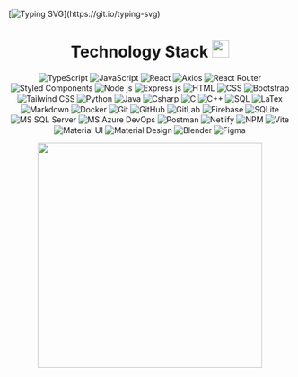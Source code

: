 <!-- 
### Hi there 👋

**Kaiorc/Kaiorc** is a ✨ _special_ ✨ repository because its `README.md` (this file) appears on your GitHub profile.

Here are some ideas to get you started:

- 🔭 I’m currently working on ...
- 🌱 I’m currently learning ...
- 👯 I’m looking to collaborate on ...
- 🤔 I’m looking for help with ...
- 💬 Ask me about ...
- 📫 How to reach me: ...
- 😄 Pronouns: ...
- ⚡ Fun fact: ...
-->

[![Typing SVG](https://readme-typing-svg.herokuapp.com/?color=d3d3d3&size=35&center=true&vCenter=true&width=1000&lines=Welcome!+%28%E3%81%A5%20%E2%97%95%E2%80%BF%E2%97%95%20%29%E3%81%A5;Bem+vindo!+%28%E3%81%A5%20%E2%97%95%E2%80%BF%E2%97%95%20%29%E3%81%A5;Bienvenido!+%28%E3%81%A5%20%E2%97%95%E2%80%BF%E2%97%95%20%29%E3%81%A5;Benvenuto!+%28%E3%81%A5%20%E2%97%95%E2%80%BF%E2%97%95%20%29%E3%81%A5;Herzlich+Willkommen!+%28%E3%81%A5%20%E2%97%95%E2%80%BF%E2%97%95%20%29%E3%81%A5;добро+пожаловать!+%28%E3%81%A5%20%E2%97%95%E2%80%BF%E2%97%95%20%29%E3%81%A5;ようこそ!+%28%E3%81%A5%20%E2%97%95%E2%80%BF%E2%97%95%20%29%E3%81%A5;歡迎!+%28%E3%81%A5%20%E2%97%95%E2%80%BF%E2%97%95%20%29%E3%81%A5;)](https://git.io/typing-svg)


<!-- Repositório com catálogo de badges: https://github.com/alexandresanlim/Badges4-README.md-Profile -->
<h1 align="center">Technology Stack <img src="https://github.com/ritik307/ritik307/blob/main/images/laptop.gif" width="30"></h1>
<div align="center">
  <img align="center" alt="TypeScript" src="https://img.shields.io/badge/-TypeScript-0D1117?style=for-the-badge&logo=typescript&labelColor=0D1117">
  <img align="center" alt="JavaScript" src="https://img.shields.io/badge/-JavaScript-0D1117?style=for-the-badge&logo=javascript&labelColor=0D1117">
  <img align="center" alt="React" src="https://img.shields.io/badge/React-0D1117?style=for-the-badge&logo=react&labelColor=0D1117">
  <img align="center" alt="Axios" src="https://img.shields.io/badge/axios-0D1117?&style=for-the-badge&logo=axios&logoColor=671ddf">
  <img align="center" alt="React Router" src="https://img.shields.io/badge/React_Router-0D1117?style=for-the-badge&logo=react-router&logoColor=ff0000">          
  <img align="center" alt="Styled Components" src="https://img.shields.io/badge/styled--components-0D1117?style=for-the-badge&logo=styled-components&logoColor=DB7093">          
  <img align="center" alt="Node js" src="https://img.shields.io/badge/Node.js-0D1117?style=for-the-badge&logo=nodedotjs&logoColor=seagreen">          
  <img align="center" alt="Express js" src="https://img.shields.io/badge/Express%20js-0D1117?style=for-the-badge&logo=express&logoColor=white">          
  <img align="center" alt="HTML" src="https://img.shields.io/badge/HTML5-0D1117?style=for-the-badge&logo=html5&logoColor=orange">
  <img align="center" alt="CSS" src="https://img.shields.io/badge/CSS3-0D1117?style=for-the-badge&logo=css3&logoColor=deepskyblue">
  <img align="center" alt="Bootstrap" src="https://img.shields.io/badge/Bootstrap-0D1117?style=for-the-badge&logo=bootstrap&logoColor=rebeccapurple">          
  <img align="center" alt="Tailwind CSS" src="https://img.shields.io/badge/Tailwind_CSS-0D1117?style=for-the-badge&logo=tailwind-css&logoColor=deepskyblue">          
  <img align="center" alt="Python" src="https://img.shields.io/badge/Python-0D1117?style=for-the-badge&logo=python&logoColor=gold">
  <img align="center" alt="Java" src="https://img.shields.io/badge/Java-0D1117?style=for-the-badge&logo=openjdk&logoColor=ff0000">
  <img align="center" alt="Csharp" src="https://img.shields.io/badge/C%23-0D1117?style=for-the-badge&logo=c-sharp&logoColor=darkmagenta">
  <img align="center" alt="C" src="https://img.shields.io/badge/C-0D1117?style=for-the-badge&logo=c&logoColor=cornflowerblue">
  <img align="center" alt="C++" src="https://img.shields.io/badge/C%2B%2B-0D1117?style=for-the-badge&logo=c%2B%2B&logoColor=dodgerblue">
  <img align="center" alt="SQL" src="https://img.shields.io/badge/SQL-0D1117?style=for-the-badge&logo=bookstack&logoColor=3775A9">          
<!--   <img align="center" alt="LaTex" src="https://img.shields.io/badge/LaTeX?style=for-the-badge&logo=LaTeX&logoColor=00C7B7">  -->
  <img align="center" alt="LaTex" src="https://img.shields.io/badge/LaTeX-0D1117?style=for-the-badge&logo=LaTeX&logoColor=47A141">
  <img align="center" alt="Markdown" src="https://img.shields.io/badge/Markdown-0D1117?style=for-the-badge&logo=markdown&logoColor=white">          
  <img align="center" alt="Docker" src="https://img.shields.io/badge/Docker-0D1117?style=for-the-badge&logo=docker&logoColor=2CA5E0">
  <img align="center" alt="Git" src="https://img.shields.io/badge/GIT-0D1117?style=for-the-badge&logo=git&logoColor=tomato">
  <img align="center" alt="GitHub" src="https://img.shields.io/badge/GitHub-0D1117?style=for-the-badge&logo=github&logoColor=white">
  <img align="center" alt="GitLab" src="https://img.shields.io/badge/GitLab-0D1117?style=for-the-badge&logo=gitlab&logoColor=orange">
  <img align="center" alt="Firebase" src="https://img.shields.io/badge/firebase-0D1117?style=for-the-badge&logo=firebase&logoColor=darkorange">
  <img align="center" alt="SQLite" src="https://img.shields.io/badge/SQLite-0D1117?style=for-the-badge&logo=sqlite&logoColor=cornflowerblue">          
  <img align="center" alt="MS SQL Server" src="https://img.shields.io/badge/Microsoft%20SQL%20Server-0D1117?style=for-the-badge&logo=microsoft%20sql%20server&logoColor=ff0000">          
  <img align="center" alt="MS Azure DevOps" src="https://img.shields.io/badge/Azure_DevOps-0D1117?style=for-the-badge&logo=azure-devops&logoColor=dodgerblue">          
  <img align="center" alt="Postman" src="https://img.shields.io/badge/Postman-0D1117?style=for-the-badge&logo=Postman&logoColor=FF6C37">          
  <img align="center" alt="Netlify" src="https://img.shields.io/badge/Netlify-0D1117?style=for-the-badge&logo=netlify&logoColor=00C7B7">          
  <img align="center" alt="NPM" src="https://img.shields.io/badge/npm-0D1117?style=for-the-badge&logo=npm&logoColor=ff0000">          
  <img align="center" alt="Vite" src="https://img.shields.io/badge/Vite-0D1117?style=for-the-badge&logo=vite&logoColor=FFD62E">          
  <img align="center" alt="Material UI" src="https://img.shields.io/badge/Material%20UI-0D1117?style=for-the-badge&logo=mui&logoColor=royalblue">          
  <img align="center" alt="Material Design" src="https://img.shields.io/badge/material%20design-0D1117?style=for-the-badge&logo=material%20design&logoColor=white">          
  <img align="center" alt="Blender" src="https://img.shields.io/badge/blender-%230D1117.svg?style=for-the-badge&logo=blender&logoColor=orange">          
  <img align="center" alt="Figma" src="https://img.shields.io/badge/Figma-0D1117?style=for-the-badge&logo=figma&logoColor=violet">          
<div>

<p align="center">
<!--   <img height="180em" src="https://github-readme-stats-eight-theta.vercel.app/api?username=Kaiorc&rank_icon=github&show_icons=true&include_all_commits=true&theme=nord&include_all_commits=true&count_private=true&hide_rank=true"/> -->
  <img height="400em" src="https://github-readme-stats.vercel.app/api/top-langs/?username=Kaiorc&layout=normal&theme=nord&card_width=1000&hide_border=true&langs_count=8&exclude_repo=compilador-minijava,avaliacao-de-desempenho,mineracao-massiva-de-dados,java-do-zero-ao-profissional"/>
<!--   <img height="180em" src="https://github-readme-stats.vercel.app/api/top-langs/?username=Kaiorc&hide_progress=true&theme=nord&langs_count=10"/> -->
</p>

